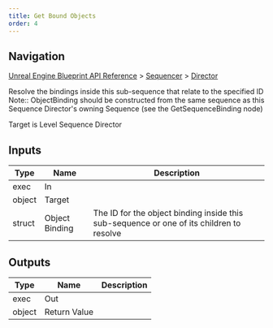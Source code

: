 ```yaml
---
title: Get Bound Objects
order: 4
---
```

## Navigation

[Unreal Engine Blueprint API Reference](https://dev.epicgames.com/documentation/en-us/unreal-engine/BlueprintAPI) > [Sequencer](https://dev.epicgames.com/documentation/en-us/unreal-engine/BlueprintAPI/Sequencer) > [Director](https://dev.epicgames.com/documentation/en-us/unreal-engine/BlueprintAPI/Sequencer/Director)

Resolve the bindings inside this sub-sequence that relate to the specified ID
Note:: ObjectBinding should be constructed from the same sequence as this Sequence Director's owning Sequence (see the GetSequenceBinding node)

Target is Level Sequence Director

## Inputs

| Type | Name | Description |
| --- | --- | --- |
| exec | In |  |
| object | Target |  |
| struct | Object Binding | The ID for the object binding inside this sub-sequence or one of its children to resolve |

## Outputs

| Type | Name | Description |
| --- | --- | --- |
| exec | Out |  |
| object | Return Value |  |
